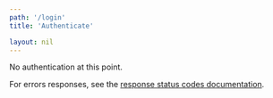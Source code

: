 ```yaml
---
path: '/login'
title: 'Authenticate'

layout: nil
---
```


No authentication at this point.

For errors responses, see the [response status codes documentation](#response-status-codes).
